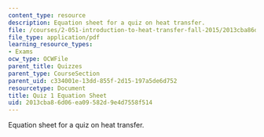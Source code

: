 ```yaml
---
content_type: resource
description: Equation sheet for a quiz on heat transfer.
file: /courses/2-051-introduction-to-heat-transfer-fall-2015/2013cba86d06ea09582d9e4d7558f514_MIT2_051F15_EqnSheet_Q1.pdf
file_type: application/pdf
learning_resource_types:
- Exams
ocw_type: OCWFile
parent_title: Quizzes
parent_type: CourseSection
parent_uid: c334001e-13dd-855f-2d15-197a5de6d752
resourcetype: Document
title: Quiz 1 Equation Sheet
uid: 2013cba8-6d06-ea09-582d-9e4d7558f514
---
```

Equation sheet for a quiz on heat transfer.

